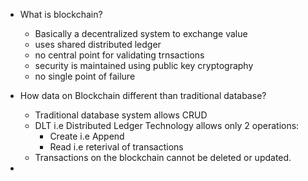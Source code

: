 - What is blockchain?
  - Basically a decentralized system to exchange value
  - uses shared distributed ledger 
  - no central point for validating trnsactions
  - security is maintained using public key cryptography
  - no single point of failure
  
- How data on Blockchain different than traditional database?
  - Traditional database system allows CRUD
  - DLT i.e Distributed Ledger Technology allows only 2 operations:
    - Create i.e Append
    - Read i.e reterival of transactions
  - Transactions on the blockchain cannot be deleted or updated.
  
- 
